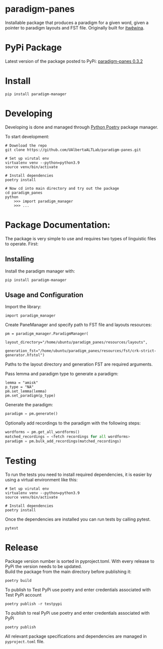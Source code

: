# paradigm-panes

Installable package that produces a paradigm for a given word, given a pointer to paradigm layouts and FST file. Originally
built for [itwêwina](https://itwewina.altlab.app/).

# PyPi Package

Latest version of the package posted to PyPi: [paradigm-panes 0.3.2](https://pypi.org/project/paradigm-panes/)

# Install

```
pip install paradigm-manager
```

# Developing

Developing is done and managed through [Python Poetry](https://python-poetry.org/) package manager.

To start development:

```
# Download the repo
git clone https://github.com/UAlbertaALTLab/paradigm-panes.git

# Set up virutal env
virtualenv venv --python=python3.9
source venv/bin/activate

# Install dependencies
poetry install

# Now cd into main directory and try out the package
cd paradigm_panes
python
    >>> import paradigm_manager
    >>> ...
```

# Package Documentation:
The package is very simple to use and requires two types of linguistic files to operate. First:

## Installing
Install the paradigm manager with:
```shell
pip install paradigm-manager
```

## Usage and Configuration

Import the library:

```
import paradigm_manager
```

Create PaneManager and specify path to FST file and layouts resources:

```
pm = paradigm_manager.ParadigmManager(
            layout_directory="/home/ubuntu/paradigm_panes/resources/layouts", 
            generation_fst="/home/ubuntu/paradigm_panes/resources/fst/crk-strict-generator.hfstol")
```

Paths to the layout directory and generation FST are required arguments.

Pass lemma and paradigm type to generate a paradigm:

```
lemma = "amisk"
p_type = "NA"
pm.set_lemma(lemma)
pm.set_paradigm(p_type)
```

Generate the paradigm:

```python
paradigm = pm.generate()
```

Optionally add recordings to the paradigm with the following steps:
```python
wordforms = pm.get_all_wordforms()
matched_recordings = <fetch recordings for all wordforms>
paradigm = pm.bulk_add_recordings(matched_recordings)
```

# Testing

To run the tests you need to install required dependencies, it is easier by using a virtual environment like this:

```
# Set up virutal env
virtualenv venv --python=python3.9
source venv/bin/activate

# Install dependencies
poetry install
```

Once the dependencies are installed you can run tests by calling pytest.

```
pytest
```

# Release

Package version number is sorted in pyproject.toml. With every release to PyPi the version needs to be updated. \
Build the package from the main directory before publishing it:

```
poetry build
```

To publish to Test PyPi use poetry and enter credentials associated with Test PyPi account

```
poetry publish -r testpypi
```

To publish to real PyPi use poetry and enter credentials associated with PyPi

```
poetry publish
```

All relevant package specifications and dependencies are managed in `pyproject.toml` file.
